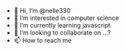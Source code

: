 - 👋 Hi, I’m @nelle330
- 👀 I’m interested in computer science
- 🌱 I’m currently learning javascript
- 💞️ I’m looking to collaborate on ...?
- 📫 How to reach me 

<!---
nelle330/nelle330 is a ✨ special ✨ repository because its `README.md` (this file) appears on your GitHub profile.
You can click the Preview link to take a look at your changes.
--->
